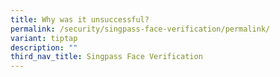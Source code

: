 ```yaml
---
title: Why was it unsuccessful?
permalink: /security/singpass-face-verification/permalink/
variant: tiptap
description: ""
third_nav_title: Singpass Face Verification
---
```

